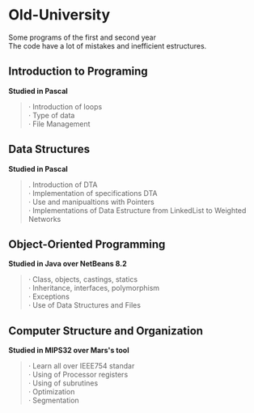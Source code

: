 # Old-University
Some programs of the first and second year <br />
The code have a lot of mistakes and inefficient estructures.<br />

## Introduction to Programing ##
**Studied in Pascal**<br />
>· Introduction of loops<br />
>· Type of data <br />
>· File Management<br />

## Data Structures ##
**Studied in Pascal**<br />
>. Introduction of DTA<br />
>· Implementation of specifications DTA<br />
>· Use and manipualtions with Pointers<br />
>· Implementations of Data Estructure from LinkedList to Weighted Networks<br />

## Object-Oriented Programming ##
**Studied in Java over NetBeans 8.2**<br />
>· Class, objects, castings, statics<br />
>· Inheritance, interfaces, polymorphism<br />
>· Exceptions<br />
>· Use of Data Structures and Files<br />

## Computer Structure and Organization ##
**Studied in MIPS32 over Mars's tool** 
>· Learn all over IEEE754 standar<br />
>· Using of Processor registers<br />
>· Using of subrutines <br />
>· Optimization<br />
>· Segmentation<br />
